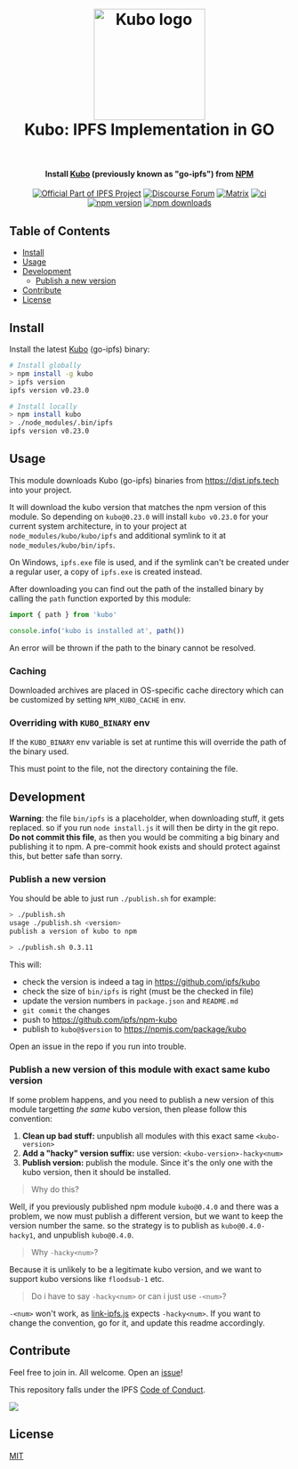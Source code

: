 <h1 align="center">
  <br>
  <a href="https://docs.ipfs.tech/how-to/command-line-quick-start/"><img src="https://user-images.githubusercontent.com/157609/250148884-d6d12db8-fdcf-4be3-8546-2550b69845d8.png" alt="Kubo logo" title="Kubo logo" width="200"></a>
  <br>
  Kubo: IPFS Implementation in GO
  <br>
  <br>
</h1>

<h4 align="center">Install <a href="https://github.com/ipfs/kubo">Kubo</a> (previously known as "go-ipfs") from <a href="https://www.npmjs.com/package/kubo">NPM</a></h4>

<p align="center">
  <a href="https://ipfs.tech"><img src="https://img.shields.io/badge/project-IPFS-blue.svg?style=flat-square" alt="Official Part of IPFS Project"></a>
  <a href="https://discuss.ipfs.tech"><img alt="Discourse Forum" src="https://img.shields.io/discourse/posts?server=https%3A%2F%2Fdiscuss.ipfs.tech"></a>
  <a href="https://matrix.to/#/#ipfs-space:ipfs.io"><img alt="Matrix" src="https://img.shields.io/matrix/ipfs-space%3Aipfs.io?server_fqdn=matrix.org"></a>
  <a href="https://github.com/ipfs/npm-kubo/actions"><img src="https://img.shields.io/github/actions/workflow/status/ipfs/npm-kubo/main.yml?branch=master" alt="ci"></a>
  <a href="https://www.npmjs.com/package/kubo"><img src="https://img.shields.io/npm/v/kubo" alt="npm version"></a>
  <a href="https://www.npmjs.com/package/kubo"><img src="https://img.shields.io/npm/dm/kubo.svg" alt="npm downloads"></a>
</p>

## Table of Contents

- [Install](#install)
- [Usage](#usage)
- [Development](#development)
  - [Publish a new version](#publish-a-new-version)
- [Contribute](#contribute)
- [License](#license)

## Install

Install the latest [Kubo](https://github.com/ipfs/kubo/) (go-ipfs) binary:

```sh
# Install globally
> npm install -g kubo
> ipfs version
ipfs version v0.23.0

# Install locally
> npm install kubo
> ./node_modules/.bin/ipfs
ipfs version v0.23.0
```

## Usage

This module downloads Kubo (go-ipfs) binaries from https://dist.ipfs.tech into your project.

It will download the kubo version that matches the npm version of this module. So depending on `kubo@0.23.0` will install `kubo v0.23.0` for your current system architecture, in to your project at `node_modules/kubo/kubo/ipfs` and additional symlink to it at `node_modules/kubo/bin/ipfs`.

On Windows, `ipfs.exe` file is used, and if the symlink can't be created under a regular user, a copy of `ipfs.exe` is created instead.

After downloading you can find out the path of the installed binary by calling the `path` function exported by this module:

```javascript
import { path } from 'kubo'

console.info('kubo is installed at', path())
```

An error will be thrown if the path to the binary cannot be resolved.

### Caching

Downloaded archives are placed in OS-specific cache directory which can be customized by setting `NPM_KUBO_CACHE` in env.

### Overriding with `KUBO_BINARY` env

If the `KUBO_BINARY` env variable is set at runtime this will override the path of the binary used.

This must point to the file, not the directory containing the file.

## Development

**Warning**: the file `bin/ipfs` is a placeholder, when downloading stuff, it gets replaced. so if you run `node install.js` it will then be dirty in the git repo. **Do not commit this file**, as then you would be commiting a big binary and publishing it to npm. A pre-commit hook exists and should protect against this, but better safe than sorry.

### Publish a new version

You should be able to just run `./publish.sh` for example:

```sh
> ./publish.sh
usage ./publish.sh <version>
publish a version of kubo to npm

> ./publish.sh 0.3.11
```

This will:

- check the version is indeed a tag in https://github.com/ipfs/kubo
- check the size of `bin/ipfs` is right (must be the checked in file)
- update the version numbers in `package.json` and `README.md`
- `git commit` the changes
- push to https://github.com/ipfs/npm-kubo
- publish to `kubo@$version` to https://npmjs.com/package/kubo

Open an issue in the repo if you run into trouble.

### Publish a new version of this module with exact same kubo version

If some problem happens, and you need to publish a new version of this module targetting _the same_ kubo version, then please follow this convention:

1. **Clean up bad stuff:** unpublish all modules with this exact same `<kubo-version>`
2. **Add a "hacky" version suffix:** use version: `<kubo-version>-hacky<num>`
3. **Publish version:** publish the module. Since it's the only one with the kubo version, then it should be installed.

> Why do this?

Well, if you previously published npm module `kubo@0.4.0` and there was a problem, we now must publish a different version, but we want to keep the version number the same. so the strategy is to publish as `kubo@0.4.0-hacky1`, and unpublish `kubo@0.4.0`.

> Why `-hacky<num>`?

Because it is unlikely to be a legitimate kubo version, and we want to support kubo versions like `floodsub-1` etc.

> Do i have to say `-hacky<num>` or can i just use `-<num>`?

`-<num>` won't work, as [link-ipfs.js](./link-ipfs.js) expects `-hacky<num>`. If you want to
change the convention, go for it, and update this readme accordingly.

## Contribute

Feel free to join in. All welcome. Open an [issue](https://github.com/ipfs/npm-kubo/issues)!

This repository falls under the IPFS [Code of Conduct](https://github.com/ipfs/community/blob/master/code-of-conduct.md).

[![](https://cdn.rawgit.com/jbenet/contribute-ipfs-gif/master/img/contribute.gif)](https://github.com/ipfs/community/blob/master/contributing.md)

## License

[MIT](LICENSE)
